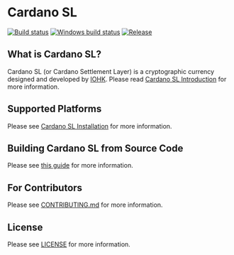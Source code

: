 # Cardano SL

[![Build status](https://badge.buildkite.com/9c3141d21214ff3ea95d0a38a0e1dab59b206159d2841dee44.svg?branch=master)](https://buildkite.com/input-output-hk/cardano-sl)
[![Windows build status](https://ci.appveyor.com/api/projects/status/github/input-output-hk/cardano-sl?branch=master&svg=true)](https://ci.appveyor.com/project/input-output/cardano-sl)
[![Release](https://img.shields.io/github/release/input-output-hk/cardano-sl.svg)](https://github.com/input-output-hk/cardano-sl/releases)


## What is Cardano SL?

Cardano SL (or Cardano Settlement Layer) is a cryptographic currency designed
and developed by [IOHK](https://iohk.io/team). Please read [Cardano SL Introduction](https://cardanodocs.com/introduction/)
for more information.

## Supported Platforms

Please see [Cardano SL Installation](https://cardanodocs.com/installation/) for more
information.

## Building Cardano SL from Source Code

Please see [this guide](https://cardanodocs.com/for-contributors/building-from-source/) for
more information.

## For Contributors

Please see [CONTRIBUTING.md](https://github.com/input-output-hk/cardano-sl/blob/develop/CONTRIBUTING.md)
for more information.

## License

Please see [LICENSE](https://github.com/input-output-hk/cardano-sl/blob/master/LICENSE) for
more information.
